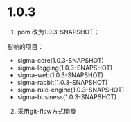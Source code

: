 # 1.0.3

1. pom 改为1.0.3-SNAPSHOT；

影响的项目：

* sigma-core(1.0.3-SNAPSHOT)
* sigma-logging(1.0.3-SNAPSHOT)
* sigma-web(1.0.3-SNAPSHOT)
* sigma-rabbit(1.0.3-SNAPSHOT)
* sigma-rule-engine(1.0.3-SNAPSHOT)
* sigma-business(1.0.3-SNAPSHOT)

2. 采用git-flow方式開發